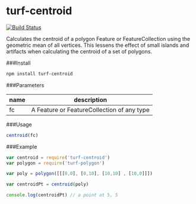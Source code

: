 turf-centroid
=============
[![Build Status](https://travis-ci.org/Turfjs/turf-centroid.svg)](https://travis-ci.org/Turfjs/turf-centroid)

Calculates the centroid of a polygon Feature or FeatureCollection using the geometric mean of all vertices. This lessens the effect of small islands and artifacts when calculating the centroid of a set of polygons.

###Install

```sh
npm install turf-centroid
```

###Parameters

|name|description|
|---|---|
|fc|A Feature or FeatureCollection of any type|

###Usage

```js
centroid(fc)
```

###Example

```javascript
var centroid = require('turf-centroid')
var polygon = require('turf-polygon')

var poly = polygon([[[0,0], [0,10], [10,10] , [10,0]]])

var centroidPt = centroid(poly)

console.log(centroidPt) // a point at 5, 5
```